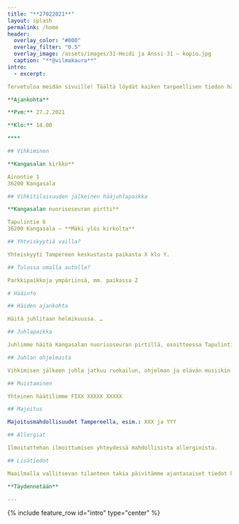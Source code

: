 ```yaml
---
title: "**27022021**"
layout: splash
permalink: /home
header:
  overlay_color: "#000"
  overlay_filter: "0.5"
  overlay_image: /assets/images/31-Heidi ja Anssi-31 – kopio.jpg
  caption: "**@vilmakaura**"
intro: 
  - excerpt:

Tervetuloa meidän sivuille! Täältä löydät kaiken tarpeellisen tiedon hääjuhlaamme liittyen.

**Ajankohta**

**Pvm:** 27.2.2021

**Klo:** 14.00

****

## Vihkiminen

**Kangasalan kirkko**

Ainontie 1  
36200 Kangasala

## Vihkitilaisuuden jälkeinen hääjuhlapaikka

**Kangasalan nuorisoseuran pirtti**

Tapulintie 6  
36200 Kangasala – **Mäki ylös kirkolta**

## Yhteiskyytiä vailla?

Yhteiskyyti Tampereen keskustasta paikasta X klo Y.

## Tulossa omalla autolla?

Parkkipaikkoja ympäriinsä, mm. paikassa Z

# Hääinfo

## Häiden ajankohta

Häitä juhlitaan helmikuussa. …

## Juhlapaikka

Juhlimme häitä Kangasalan nuorisoseuran pirtillä, osoitteessa Tapulintie 6. Matka kirkolta juhlapaikalle on lyhyt, mutta mäkinen. Juhlapaikalla on rajallisesti paikoitustilaa.

## Juhlan ohjelmasta

Vihkimisen jälkeen juhla jatkuu ruokailun, ohjelman ja elävän musiikin tahdissa. …

## Muistaminen

Yhteinen häätilimme FIXX XXXXX XXXXX

## Majoitus

Majoitusmahdollisuudet Tampereella, esim.: XXX ja YYY

## Allergiat

Ilmoitattehan ilmoittumisen yhteydessä mahdollisista allergioista.

## Lisätiedot

Maailmalla vallitsevan tilanteen takia päivitämme ajantasaiset tiedot hääjuhlastamme tälle sivustolle.

**Täydennetään**

---
```


{% include feature_row id="intro" type="center" %}
